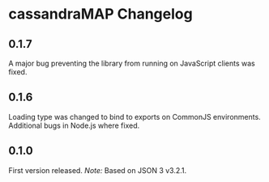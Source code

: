 # cassandraMAP Changelog

## 0.1.7

A major bug preventing the library from running on JavaScript clients was fixed.

## 0.1.6

Loading type was changed to bind to exports on CommonJS environments.
Additional bugs in Node.js where fixed.

## 0.1.0

First version released.
*Note:* Based on JSON 3 v3.2.1.
